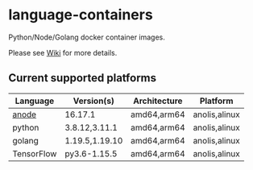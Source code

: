 # language-containers

Python/Node/Golang docker container images.

Please see [Wiki](https://github.com/aliyun/language-containers/wiki) for more details.

## Current supported platforms

| Language         | Version(s)   | Architecture | Platform                           |
|------------------|--------------|--------------|------------------------------------|
| [anode](https://github.com/noslate-project/node) | 16.17.1 | amd64,arm64 | anolis,alinux |
| python           | 3.8.12,3.11.1 | amd64,arm64  | anolis,alinux |
| golang           | 1.19.5,1.19.10 | amd64,arm64  | anolis,alinux |
| TensorFlow       | py3.6-1.15.5 | amd64,arm64  | anolis,alinux |
